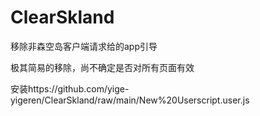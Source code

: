 # ClearSkland
移除非森空岛客户端请求给的app引导

极其简易的移除，尚不确定是否对所有页面有效

安装https://github.com/yige-yigeren/ClearSkland/raw/main/New%20Userscript.user.js
